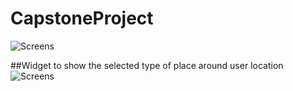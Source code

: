 # CapstoneProject

![Screens](https://github.com/saikiapriyam/CapstoneProject/blob/master/2016_08_21_14_25_02.gif)

##Widget to show the selected type of place around user location
![Screens](https://github.com/saikiapriyam/CapstoneProject/blob/master/widget_preview.png)
